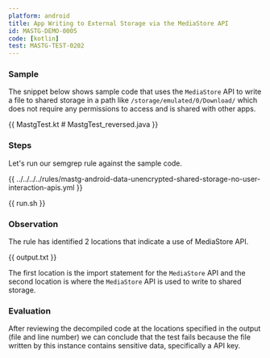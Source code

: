 ```yaml
---
platform: android
title: App Writing to External Storage via the MediaStore API
id: MASTG-DEMO-0005
code: [kotlin]
test: MASTG-TEST-0202
---
```


### Sample

The snippet below shows sample code that uses the `MediaStore` API to write a file to shared storage in a path like `/storage/emulated/0/Download/` which does not require any permissions to access and is shared with other apps.

{{ MastgTest.kt # MastgTest_reversed.java }}

### Steps

Let's run our semgrep rule against the sample code.

{{ ../../../../rules/mastg-android-data-unencrypted-shared-storage-no-user-interaction-apis.yml }}

{{ run.sh }}

### Observation

The rule has identified 2 locations that indicate a use of MediaStore API.

{{ output.txt }}

The first location is the import statement for the `MediaStore` API and the second location is where the `MediaStore` API is used to write to shared storage.

### Evaluation

After reviewing the decompiled code at the locations specified in the output (file and line number) we can conclude that the test fails because the file written by this instance contains sensitive data, specifically a API key.

